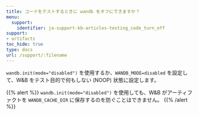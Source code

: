 ```yaml
---
title: コードをテストするときに wandb をオフにできますか？
menu:
  support:
    identifier: ja-support-kb-articles-testing_code_turn_off
support:
- artifacts
toc_hide: true
type: docs
url: /support/:filename
---
```


`wandb.init(mode="disabled")` を使用するか、`WANDB_MODE=disabled` を設定して、W&B をテスト目的で何もしない (NOOP) 状態に設定します。

{{% alert %}}
`wandb.init(mode="disabled")` を使用しても、W&B がアーティファクトを `WANDB_CACHE_DIR` に保存するのを防ぐことはできません。
{{% /alert %}}